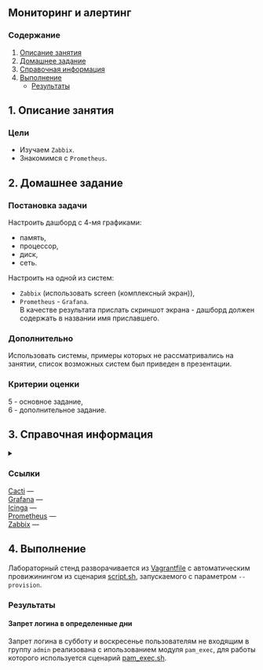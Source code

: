 ## Мониторинг и алертинг
### Содержание
1. [Описание занятия](#description)  
2. [Домашнее задание](#homework)  
3. [Справочная информация](#info)  
4. [Выполнение](#exec)  
    - [Результаты](#result)   

## 1. Описание занятия <a name="description"></a>
### Цели
- Изучаем `Zabbix`.
- Знакомимся с `Prometheus`.  

## 2. Домашнее задание  <a name="homework"></a>
### Постановка задачи
Настроить дашборд с 4-мя графиками:  
- память,  
- процессор,  
- диск,  
- сеть.

Настроить на одной из систем:  
- `Zabbix` (использовать screen (комплексный экран)),  
- `Prometheus` - `Grafana`.  
В качестве результата прислать скриншот экрана - дашборд должен содержать в названии имя приславшего.  

### Дополнительно
Использовать системы, примеры которых не рассматривались на занятии, список возможных систем был приведен в презентации.  

### Критерии оценки  
5 - основное задание,  
6 - дополнительное задание.  

## 3. Справочная информация <a name="info"></a>  

<details>
    <summary></summary>



</details>

### Ссылки
[Cacti](https://www.cacti.net/) —  
[Grafana](https://grafana.com/) —  
[Icinga](https://icinga.com/products/user-experience/) —  
[Prometheus](https://prometheus.io/) —  
[Zabbix](https://www.zabbix.com/ru/) —  

## 4. Выполнение <a name="exec"></a>  
Лабораторный стенд разворачивается из [Vagrantfile](https://github.com/che-a/OTUS_LinuxAdministrator/blob/master/tasks/10/Vagrantfile) с автоматическим провижинингом из сценария [script.sh](https://github.com/che-a/OTUS_LinuxAdministrator/blob/master/tasks/10/script.sh), запускаемого с параметром `--provision`.

### Результаты <a name="result"></a>  
#### Запрет логина в определенные дни
Запрет логина в субботу и воскресенье пользователям не входящим в группу `admin` реализована с ипользованием модуля `pam_exec`, для работы которого используется сценарий [pam_exec.sh](https://github.com/che-a/OTUS_LinuxAdministrator/blob/master/tasks/10/pam_exec.sh). 
